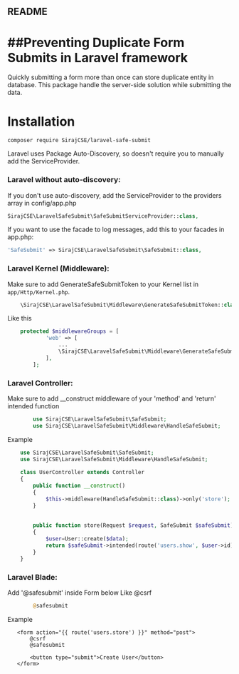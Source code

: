 ## README


>>>
##Preventing Duplicate Form  Submits  in Laravel framework
=======
Quickly submitting a form more than once can store duplicate entity in database. This package handle the server-side solution while submitting the data.

# Installation

    composer require SirajCSE/laravel-safe-submit

Laravel uses Package Auto-Discovery, so doesn't require you to manually add the ServiceProvider.

### Laravel without auto-discovery:

If you don't use auto-discovery, add the ServiceProvider to the providers array in config/app.php

```php
SirajCSE\LaravelSafeSubmit\SafeSubmitServiceProvider::class,
```

If you want to use the facade to log messages, add this to your facades in app.php:

```php
'SafeSubmit' => SirajCSE\LaravelSafeSubmit\SafeSubmit::class,
```

### Laravel Kernel (Middleware):

Make sure to add GenerateSafeSubmitToken to your Kernel list in `app/Http/Kernel.php`.

```php
    \SirajCSE\LaravelSafeSubmit\Middleware\GenerateSafeSubmitToken::class
```

Like this
```php
    protected $middlewareGroups = [
            'web' => [
                ...
                \SirajCSE\LaravelSafeSubmit\Middleware\GenerateSafeSubmitToken::class,
            ],
        ];
```


### Laravel Controller:

Make sure to add __construct middleware of your 'method' and 'return' intended function

```php
        use SirajCSE\LaravelSafeSubmit\SafeSubmit;
        use SirajCSE\LaravelSafeSubmit\Middleware\HandleSafeSubmit;
```

Example 
```php
    use SirajCSE\LaravelSafeSubmit\SafeSubmit;
    use SirajCSE\LaravelSafeSubmit\Middleware\HandleSafeSubmit;
    
    class UserController extends Controller
    {
        public function __construct()
        {
            $this->middleware(HandleSafeSubmit::class)->only('store');
        }
        
  
        public function store(Request $request, SafeSubmit $safeSubmit)
        {
            $user=User::create($data);
            return $safeSubmit->intended(route('users.show', $user->id));
        }
    }
```



### Laravel Blade:

Add '@safesubmit' inside Form below  Like @csrf

```php
        @safesubmit
```

Example 
```
   <form action="{{ route('users.store') }}" method="post">
       @csrf
       @safesubmit
   
       <button type="submit">Create User</button>
   </form>
```
